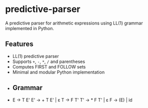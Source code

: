 # predictive-parser
A predictive parser for arithmetic expressions using LL(1) grammar implemented in Python.
## Features

- LL(1) predictive parser
- Supports `+`, `-`, `*`, `/` and parentheses
- Computes FIRST and FOLLOW sets
- Minimal and modular Python implementation
- ## Grammar
- E → T E'
E' → + T E' | ε
T → F T'
T' → * F T' | ε
F → (E) | id
